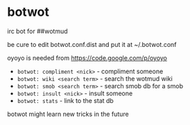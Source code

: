 botwot
======

irc bot for ##wotmud

be cure to edit botwot.conf.dist and put it at ~/.botwot.conf

oyoyo is needed from https://code.google.com/p/oyoyo

*  `botwot: compliment <nick>` - compliment someone
*  `botwot: wiki <search term>` - search the wotmud wiki
*  `botwot: smob <search term>` - search smob db for a smob
*  `botwot: insult <nick>` - insult someone
*  `botwot: stats` - link to the stat db


botwot might learn new tricks in the future
